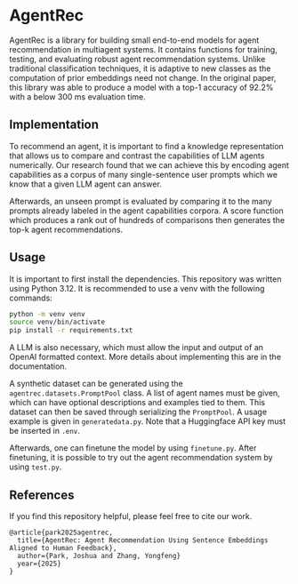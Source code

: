 # AgentRec

AgentRec is a library for building small end-to-end models for agent
recommendation in multiagent systems. It contains functions for training,
testing, and evaluating robust agent recommendation systems. Unlike traditional
classification techniques, it is adaptive to new classes as the computation of
prior embeddings need not change. In the original paper, this library was able to
produce a model with a top-1 accuracy of 92.2% with a below 300 ms evaluation time.

## Implementation

To recommend an agent, it is important to find a knowledge representation that
allows us to compare and contrast the capabilities of LLM agents numerically.
Our research found that we can achieve this by encoding agent capabilities as
a corpus of many single-sentence user prompts which we know that a given LLM
agent can answer.

Afterwards, an unseen prompt is evaluated by comparing it to the many prompts
already labeled in the agent capabilities corpora. A score function which
produces a rank out of hundreds of comparisons then generates the top-k agent
recommendations.

## Usage

It is important to first install the dependencies. This repository was written
using Python 3.12. It is recommended to use a venv with the following commands:

```bash
python -m venv venv
source venv/bin/activate
pip install -r requirements.txt
```

A LLM is also necessary, which must allow the input and output of an OpenAI
formatted context. More details about implementing this are in the documentation.

A synthetic dataset can be generated using the `agentrec.datasets.PromptPool`
class. A list of agent names must be given, which can have optional
descriptions and examples tied to them. This dataset can then be saved through
serializing the `PromptPool`. A usage example is given in `generatedata.py`.
Note that a Huggingface API key must be inserted in `.env`.

Afterwards, one can finetune the model by using `finetune.py`. After finetuning,
it is possible to try out the agent recommendation system by using `test.py`.

## References

If you find this repository helpful, please feel free to cite our work.

```
@article{park2025agentrec,
  title={AgentRec: Agent Recommendation Using Sentence Embeddings Aligned to Human Feedback},
  author={Park, Joshua and Zhang, Yongfeng}
  year={2025}
}
```
